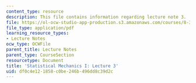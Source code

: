 ```yaml
---
content_type: resource
description: This file contains information regarding lecture note 3.
file: https://ol-ocw-studio-app-production.s3.amazonaws.com/courses/8-333-statistical-mechanics-i-statistical-mechanics-of-particles-fall-2013/df0c4e121858c0be246b496dd8c39d2c_MIT8_333F13_Lec3.pdf
file_type: application/pdf
learning_resource_types:
- Lecture Notes
ocw_type: OCWFile
parent_title: Lecture Notes
parent_type: CourseSection
resourcetype: Document
title: 'Statistical Mechanics I: Lecture 3'
uid: df0c4e12-1858-c0be-246b-496dd8c39d2c
---
```

